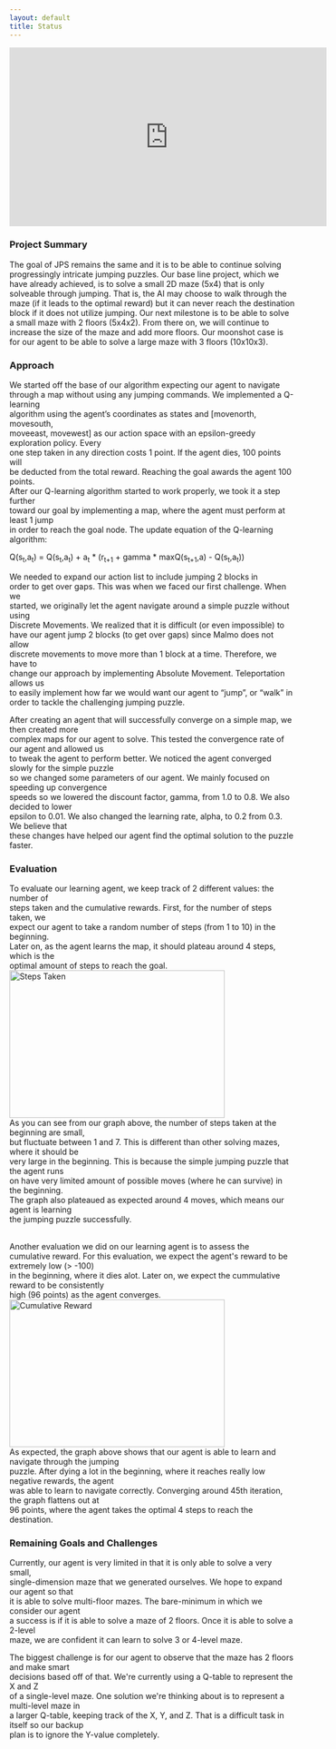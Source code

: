 ```yaml
---
layout: default
title: Status
---
```

<iframe width="560" height="315" src="https://www.youtube.com/embed/1st-fbm4XwM" frameborder="0" allowfullscreen></iframe>

### Project Summary

The goal of JPS remains the same and it is to be able to continue solving 
progressingly intricate jumping puzzles. Our base line project, which we 
have already achieved, is to solve a small 2D maze (5x4) that is only solveable 
through jumping. That is, the AI may choose to walk through the maze 
(if it leads to the optimal reward) but it can never reach the destination 
block if it does not utilize jumping. Our next milestone is to be able to solve
a small maze with 2 floors (5x4x2). From there on, we will continue to increase
the size of the maze and add more floors. Our moonshot case is for our agent to
be able to solve a large maze with 3 floors (10x10x3). 

### Approach

We started off the base of our algorithm expecting our agent to navigate <br />
through a map without using any jumping commands. We implemented a Q-learning <br />
algorithm using the agent’s coordinates as states and [movenorth, movesouth, <br />
moveeast, movewest] as our action space with an epsilon-greedy exploration policy. Every <br />
one step taken in any direction costs 1 point. If the agent dies, 100 points will <br />
be deducted from the total reward. Reaching the goal awards the agent 100 points. <br />
After our Q-learning algorithm started to work properly, we took it a step further <br />
toward our goal by implementing a map, where the agent must perform at least 1 jump <br />
in order to reach the goal node. The update equation of the Q-learning algorithm: <br />

  Q(s<sub>t</sub>,a<sub>t</sub>) = Q(s<sub>t</sub>,a<sub>t</sub>) + a<sub>t</sub> * (r<sub>t+1</sub> + gamma * maxQ(s<sub>t+1</sub>,a) - Q(s<sub>t</sub>,a<sub>t</sub>))
 
We needed to expand our action list to include jumping 2 blocks in <br />
order to get over gaps. This was when we faced our first challenge. When we <br />
started, we originally let the agent navigate around a simple puzzle without using <br />
Discrete Movements. We realized that it is difficult (or even impossible) to <br />
have our agent jump 2 blocks (to get over gaps) since Malmo does not allow <br />
discrete movements to move more than 1 block at a time. Therefore, we have to <br />
change our approach by implementing Absolute Movement. Teleportation allows us <br />
to easily implement how far we would want our agent to “jump”, or “walk” in <br />
order to tackle the challenging jumping puzzle. 

After creating an agent that will successfully converge on a simple map, we then created more <br />
complex maps for our agent to solve. This tested the convergence rate of our agent and allowed us <br />
to tweak the agent to perform better. We noticed the agent converged slowly for the simple puzzle<br />
so we changed some parameters of our agent. We mainly focused on speeding up convergence <br />
speeds so we lowered the discount factor, gamma, from 1.0 to 0.8. We also decided to lower<br />
epsilon to 0.01. We also changed the learning rate, alpha, to 0.2 from 0.3. We believe that<br />
these changes have helped our agent find the optimal solution to the puzzle faster.


### Evaluation

To evaluate our learning agent, we keep track of 2 different values: the number of <br />
steps taken and the cumulative rewards. First, for the number of steps taken, we <br />
expect our agent to take a random number of steps (from 1 to 10) in the beginning. <br />
Later on, as the agent learns the map, it should plateau around 4 steps, which is the <br />
optimal amount of steps to reach the goal. <br />
<img src="https://puu.sh/w25BG/124e5bad71.jpg" height="260" width="380" alt="Steps Taken"> <br />
As you can see from our graph above, the number of steps taken at the beginning are small, <br />
but fluctuate between 1 and 7. This is different than other solving mazes, where it should be <br /> 
very large in the beginning. This is because the simple jumping puzzle that the agent runs <br />
on have very limited amount of possible moves (where he can survive) in the beginning. <br />
The graph also plateaued as expected around 4 moves, which means our agent is learning <br />
the jumping puzzle successfully. <br /> <br/> 

Another evaluation we did on our learning agent is to assess the <br />
cumulative reward. For this evaluation, we expect the agent's reward to be extremely low (> -100) <br />
in the beginning, where it dies alot. Later on, we expect the cummulative reward to be consistently <br />
high (96 points) as the agent converges. <br />
<img src="https://puu.sh/w25Za/618b9e08f2.jpg" height="260" width="380" alt="Cumulative Reward"> <br />
As expected, the graph above shows that our agent is able to learn and navigate through the jumping <br />
puzzle. After dying a lot in the beginning, where it reaches really low negative rewards, the agent <br />
was able to learn to navigate correctly. Converging around 45th iteration, the graph flattens out at <br />
96 points, where the agent takes the optimal 4 steps to reach the destination. 

### Remaining Goals and Challenges

Currently, our agent is very limited in that it is only able to solve a very small, <br />
single-dimension maze that we generated ourselves. We hope to expand our agent so that <br />
it is able to solve multi-floor mazes. The bare-minimum in which we consider our agent <br />
a success is if it is able to solve a maze of 2 floors. Once it is able to solve a 2-level <br />
maze, we are confident it can learn to solve 3 or 4-level maze. <br />

The biggest challenge is for our agent to observe that the maze has 2 floors and make smart <br />
decisions based off of that. We're currently using a Q-table to represent the X and Z <br />
of a single-level maze. One solution we're thinking about is to represent a multi-level maze in <br />
a larger Q-table, keeping track of the X, Y, and Z. That is a difficult task in itself so our backup <br />
plan is to ignore the Y-value completely.
